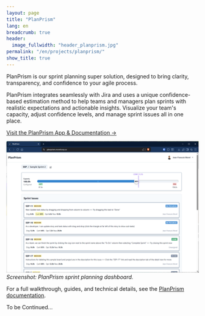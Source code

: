 ```yaml
---
layout: page
title: "PlanPrism"
lang: en
breadcrumb: true
header:
  image_fullwidth: "header_planprism.jpg"
permalink: "/en/projects/planprism/"
show_title: true
---
```


PlanPrism is our sprint planning super solution, designed to bring clarity, transparency, and confidence to your agile process.

PlanPrism integrates seamlessly with Jira and uses a unique confidence-based estimation method to help teams and managers plan sprints with realistic expectations and actionable insights. Visualize your team's capacity, adjust confidence levels, and manage sprint issues all in one place.

<a href="/planprism/" class="button is-link is-medium" style="margin: 1.5em 0;">Visit the PlanPrism App & Documentation &rarr;</a>

![PlanPrism Dashboard](/images/planprism/screenshot.png)
_Screenshot: PlanPrism sprint planning dashboard._

For a full walkthrough, guides, and technical details, see the [PlanPrism documentation](/planprism/).

To be Continued...
